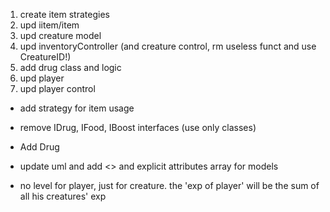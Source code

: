 1. create item strategies
2. upd iitem/item
3. upd creature model
4. upd inventoryController (and creature control, rm useless funct and use CreatureID!)
5. add drug class and logic
6. upd player
7. upd player control




- add strategy for item usage
- remove IDrug, IFood, IBoost interfaces (use only classes)
- Add Drug
- update uml and add <<create>> and explicit attributes array for models

- no level for player, just for creature. the 'exp of player' will be the sum of all his creatures' exp